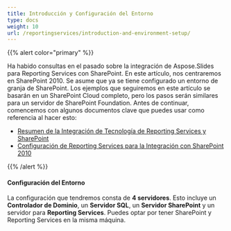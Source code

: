 ```yaml
---
title: Introducción y Configuración del Entorno
type: docs
weight: 10
url: /reportingservices/introduction-and-environment-setup/
---
```


{{% alert color="primary" %}} 

Ha habido consultas en el pasado sobre la integración de Aspose.Slides para Reporting Services con SharePoint. En este artículo, nos centraremos en SharePoint 2010. Se asume que ya se tiene configurado un entorno de granja de SharePoint. Los ejemplos que seguiremos en este artículo se basarán en un SharePoint Cloud completo, pero los pasos serán similares para un servidor de SharePoint Foundation. Antes de continuar, comencemos con algunos documentos clave que puedes usar como referencia al hacer esto: 

- [Resumen de la Integración de Tecnología de Reporting Services y SharePoint](https://docs.microsoft.com/en-us/previous-versions/sql/sql-server-2008-r2/bb326358(v=sql.105))  
- [Configuración de Reporting Services para la Integración con SharePoint 2010](https://docs.microsoft.com/en-us/previous-versions/sql/)

{{% /alert %}} 
#### **Configuración del Entorno**
La configuración que tendremos consta de **4 servidores**. Esto incluye un **Controlador de Dominio**, un **Servidor SQL**, un **Servidor SharePoint** y un servidor para **Reporting Services**. Puedes optar por tener SharePoint y Reporting Services en la misma máquina.